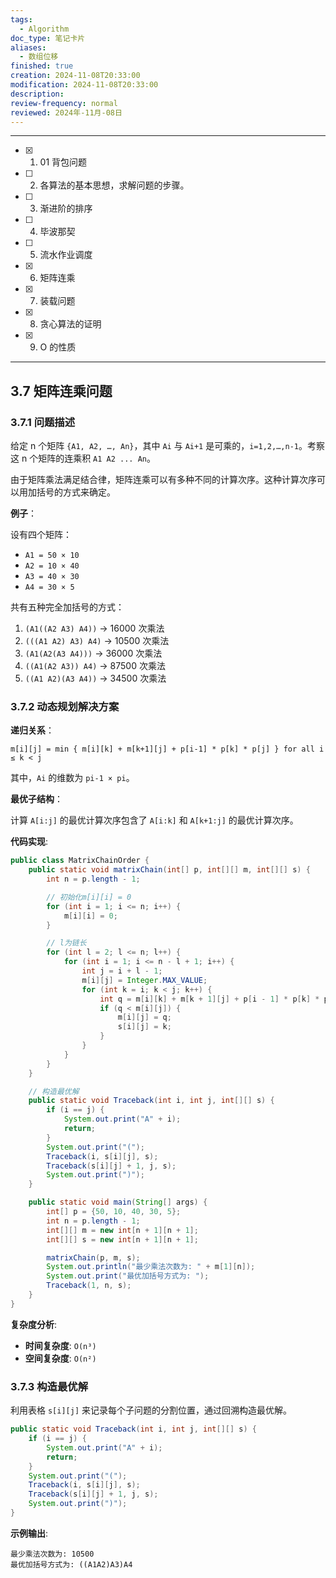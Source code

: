 ```yaml
---
tags:
  - Algorithm
doc_type: 笔记卡片
aliases:
  - 数组位移
finished: true
creation: 2024-11-08T20:33:00
modification: 2024-11-08T20:33:00
description: 
review-frequency: normal
reviewed: 2024年-11月-08日
---
```

---

- [x] 1. 01 背包问题
- [ ] 2. 各算法的基本思想，求解问题的步骤。
- [ ] 3. 渐进阶的排序
- [ ] 4. 毕波那契
- [ ] 5. 流水作业调度
- [x] 6. 矩阵连乘
- [x] 7. 装载问题
- [x] 8. 贪心算法的证明
- [x] 9. O 的性质

---

## 3.7 矩阵连乘问题

### 3.7.1 问题描述

给定 n 个矩阵 `{A1, A2, …, An}`，其中 `Ai` 与 `Ai+1` 是可乘的，`i=1,2,…,n-1`。考察这 n 个矩阵的连乘积 `A1 A2 ... An`。

由于矩阵乘法满足结合律，矩阵连乘可以有多种不同的计算次序。这种计算次序可以用加括号的方式来确定。

**例子**：

设有四个矩阵：

- `A1 = 50 × 10`
- `A2 = 10 × 40`
- `A3 = 40 × 30`
- `A4 = 30 × 5`

共有五种完全加括号的方式：

1. `(A1((A2 A3) A4))` → 16000 次乘法
2. `(((A1 A2) A3) A4)` → 10500 次乘法
3. `(A1(A2(A3 A4)))` → 36000 次乘法
4. `((A1(A2 A3)) A4)` → 87500 次乘法
5. `((A1 A2)(A3 A4))` → 34500 次乘法

### 3.7.2 动态规划解决方案

**递归关系**：

```
m[i][j] = min { m[i][k] + m[k+1][j] + p[i-1] * p[k] * p[j] } for all i ≤ k < j
```

其中，`Ai` 的维数为 `pi-1 × pi`。

**最优子结构**：

计算 `A[i:j]` 的最优计算次序包含了 `A[i:k]` 和 `A[k+1:j]` 的最优计算次序。

**代码实现**:

```java
public class MatrixChainOrder {
    public static void matrixChain(int[] p, int[][] m, int[][] s) {
        int n = p.length - 1;

        // 初始化m[i][i] = 0
        for (int i = 1; i <= n; i++) {
            m[i][i] = 0;
        }

        // l为链长
        for (int l = 2; l <= n; l++) {
            for (int i = 1; i <= n - l + 1; i++) {
                int j = i + l - 1;
                m[i][j] = Integer.MAX_VALUE;
                for (int k = i; k < j; k++) {
                    int q = m[i][k] + m[k + 1][j] + p[i - 1] * p[k] * p[j];
                    if (q < m[i][j]) {
                        m[i][j] = q;
                        s[i][j] = k;
                    }
                }
            }
        }
    }

    // 构造最优解
    public static void Traceback(int i, int j, int[][] s) {
        if (i == j) {
            System.out.print("A" + i);
            return;
        }
        System.out.print("(");
        Traceback(i, s[i][j], s);
        Traceback(s[i][j] + 1, j, s);
        System.out.print(")");
    }

    public static void main(String[] args) {
        int[] p = {50, 10, 40, 30, 5};
        int n = p.length - 1;
        int[][] m = new int[n + 1][n + 1];
        int[][] s = new int[n + 1][n + 1];

        matrixChain(p, m, s);
        System.out.println("最少乘法次数为: " + m[1][n]);
        System.out.print("最优加括号方式为: ");
        Traceback(1, n, s);
    }
}
```

**复杂度分析**:

- **时间复杂度**: `O(n³)`
- **空间复杂度**: `O(n²)`

### 3.7.3 构造最优解

利用表格 `s[i][j]` 来记录每个子问题的分割位置，通过回溯构造最优解。

```java
public static void Traceback(int i, int j, int[][] s) {
    if (i == j) {
        System.out.print("A" + i);
        return;
    }
    System.out.print("(");
    Traceback(i, s[i][j], s);
    Traceback(s[i][j] + 1, j, s);
    System.out.print(")");
}
```

**示例输出**:

```
最少乘法次数为: 10500
最优加括号方式为: ((A1A2)A3)A4
```
